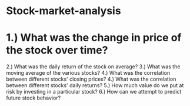 # Stock-market-analysis
#  1.) What was the change in price of the stock over time?
   2.) What was the daily return of the stock on average?
    3.) What was the moving average of the various stocks?
    4.) What was the correlation between different stocks' closing prices?
    4.) What was the correlation between different stocks' daily returns?
    5.) How much value do we put at risk by investing in a particular stock?
    6.) How can we attempt to predict future stock behavior?
